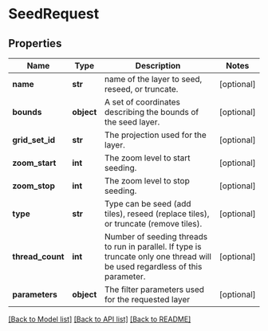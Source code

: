 # SeedRequest

## Properties
Name | Type | Description | Notes
------------ | ------------- | ------------- | -------------
**name** | **str** | name of the layer to seed, reseed, or truncate. | [optional] 
**bounds** | **object** | A set of coordinates describing the bounds of the seed layer. | [optional] 
**grid_set_id** | **str** | The projection used for the layer. | [optional] 
**zoom_start** | **int** | The zoom level to start seeding. | [optional] 
**zoom_stop** | **int** | The zoom level to stop seeding. | [optional] 
**type** | **str** | Type can be seed (add tiles), reseed (replace tiles), or truncate (remove tiles). | [optional] 
**thread_count** | **int** | Number of seeding threads to run in parallel. If type is truncate only one thread will be used regardless of this parameter. | [optional] 
**parameters** | **object** | The filter parameters used for the requested layer | [optional] 

[[Back to Model list]](../README.md#documentation-for-models) [[Back to API list]](../README.md#documentation-for-api-endpoints) [[Back to README]](../README.md)

